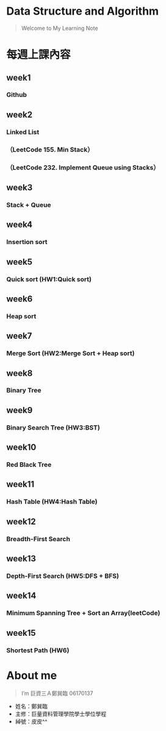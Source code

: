 # Data Structure and Algorithm
> Welcome to My Learning Note 

# 每週上課內容
## week1
### Github
## week2
### Linked List
### （LeetCode 155. Min Stack）
### （LeetCode 232. Implement Queue using Stacks）
## week3
### Stack + Queue
## week4
### Insertion sort
## week5
### Quick sort (HW1:Quick sort)
## week6
### Heap sort
## week7
### Merge Sort (HW2:Merge Sort + Heap sort)
## week8
### Binary Tree
## week9
### Binary Search Tree (HW3:BST)
## week10
### Red Black Tree
## week11
### Hash Table (HW4:Hash Table)
## week12
### Breadth-First Search
## week13
### Depth-First Search (HW5:DFS + BFS)
## week14
### Minimum Spanning Tree + Sort an Array(leetCode)
## week15
### Shortest Path (HW6)
# About me
> I’m 巨資三Ａ鄭巽臨 06170137
* 姓名：鄭巽臨
* 主修：巨量資料管理學院學士學位學程
* 綽號：皮皮^^
